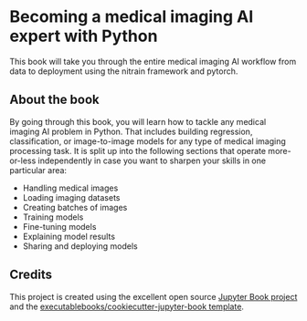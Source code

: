 # Becoming a medical imaging AI expert with Python

This book will take you through the entire medical imaging AI workflow from data to deployment using the nitrain framework and pytorch.

## About the book

By going through this book, you will learn how to tackle any medical imaging AI problem in Python. That includes building regression, classification, or image-to-image models for any type of medical imaging processing task. It is split up into the following sections that operate more-or-less independently in case you want to sharpen your skills in one particular area:

- Handling medical images
- Loading imaging datasets
- Creating batches of images
- Training models
- Fine-tuning models
- Explaining model results
- Sharing and deploying models

## Credits

This project is created using the excellent open source [Jupyter Book project](https://jupyterbook.org/) and the [executablebooks/cookiecutter-jupyter-book template](https://github.com/executablebooks/cookiecutter-jupyter-book).
